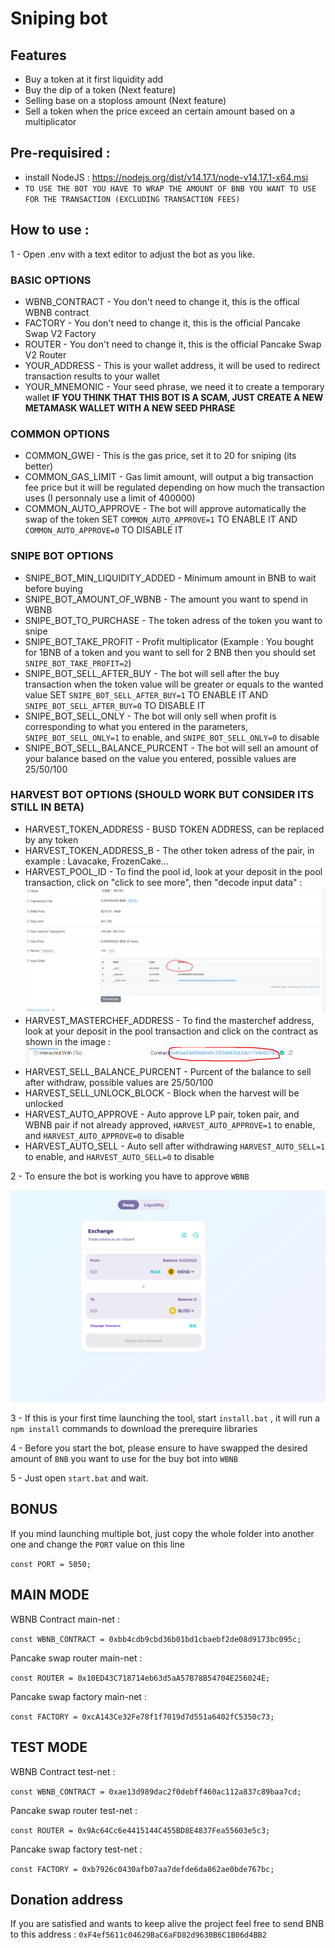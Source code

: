 # Sniping bot

## Features
- Buy a token at it first liquidity add
- Buy the dip of a token (Next feature)
- Selling base on a stoploss amount (Next feature)
- Sell a token when the price exceed an certain amount based on a multiplicator

## Pre-requisired : 
- install NodeJS : https://nodejs.org/dist/v14.17.1/node-v14.17.1-x64.msi
- `TO USE THE BOT YOU HAVE TO WRAP THE AMOUNT OF BNB YOU WANT TO USE FOR THE TRANSACTION (EXCLUDING TRANSACTION FEES)`

## How to use : 

1 - Open .env with a text editor to adjust the bot as you like.

### BASIC OPTIONS
- WBNB_CONTRACT - You don't need to change it, this is the offical WBNB contract
- FACTORY - You don't need to change it, this is the official Pancake Swap V2 Factory
- ROUTER - You don't need to change it, this is the official Pancake Swap V2 Router
- YOUR_ADDRESS - This is your wallet address, it will be used to redirect transaction results to your wallet
- YOUR_MNEMONIC - Your seed phrase, we need it to create a temporary wallet  **IF YOU THINK THAT THIS BOT IS A SCAM, JUST CREATE A NEW METAMASK WALLET WITH A NEW SEED PHRASE**

### COMMON OPTIONS
- COMMON_GWEI - This is the gas price, set it to 20 for sniping (its better)
- COMMON_GAS_LIMIT - Gas limit amount, will output a big transaction fee price but it will be regulated depending on how much the transaction uses (I personnaly use a limit of 400000)
- COMMON_AUTO_APPROVE - The bot will approve automatically the swap of the token SET `COMMON_AUTO_APPROVE=1` TO ENABLE IT AND `COMMON_AUTO_APPROVE=0` TO DISABLE IT

### SNIPE BOT OPTIONS
- SNIPE_BOT_MIN_LIQUIDITY_ADDED - Minimum amount in BNB to wait before buying
- SNIPE_BOT_AMOUNT_OF_WBNB - The amount you want to spend in WBNB
- SNIPE_BOT_TO_PURCHASE - The token adress of the token you want to snipe
- SNIPE_BOT_TAKE_PROFIT - Profit multiplicator (Example : You bought for 1BNB of a token and you want to sell for 2 BNB then you should set `SNIPE_BOT_TAKE_PROFIT=2`)
- SNIPE_BOT_SELL_AFTER_BUY - The bot will sell after the buy transaction when the token value will be greater or equals to the wanted value SET `SNIPE_BOT_SELL_AFTER_BUY=1` TO ENABLE IT AND `SNIPE_BOT_SELL_AFTER_BUY=0` TO DISABLE IT
- SNIPE_BOT_SELL_ONLY - The bot will only sell when profit is corresponding to what you entered in the parameters, `SNIPE_BOT_SELL_ONLY=1` to enable, and `SNIPE_BOT_SELL_ONLY=0` to disable
- SNIPE_BOT_SELL_BALANCE_PURCENT - The bot will sell an amount of your balance based on the value you entered, possible values are 25/50/100

### HARVEST BOT OPTIONS (SHOULD WORK BUT CONSIDER ITS STILL IN BETA)
- HARVEST_TOKEN_ADDRESS - BUSD TOKEN ADDRESS, can be replaced by any token
- HARVEST_TOKEN_ADDRESS_B - The other token adress of the pair, in example : Lavacake, FrozenCake...
- HARVEST_POOL_ID - To find the pool id, look at your deposit in the pool transaction, click on "click to see more", then "decode input data" : <img src="./imags/PoolId.PNG">
- HARVEST_MASTERCHEF_ADDRESS - To find the masterchef address, look at your deposit in the pool transaction and click on the contract as shown in the image : <img src="./imags/Masterchief.PNG">
- HARVEST_SELL_BALANCE_PURCENT - Purcent of the balance to sell after withdraw, possible values are 25/50/100
- HARVEST_SELL_UNLOCK_BLOCK - Block when the harvest will be unlocked
- HARVEST_AUTO_APPROVE - Auto approve LP pair, token pair, and WBNB pair if not already approved, `HARVEST_AUTO_APPROVE=1` to enable, and `HARVEST_AUTO_APPROVE=0` to disable
- HARVEST_AUTO_SELL - Auto sell after withdrawing `HARVEST_AUTO_SELL=1` to enable, and `HARVEST_AUTO_SELL=0` to disable


2 - To ensure the bot is working you have to approve `WBNB`
<img src="./imags/Approve.PNG">

3 - If this is your first time launching the tool, start `install.bat` , it will run a `npm install` commands to download the prerequire libraries

4 - Before you start the bot, please ensure to have swapped the desired amount of `BNB` you want to use for the buy bot into `WBNB`

5 - Just open `start.bat` and wait.

## BONUS

If you mind launching multiple bot, just copy the whole folder into another one and change the `PORT` value on this line

`const PORT = 5050;`

## MAIN MODE

WBNB Contract main-net :

`const WBNB_CONTRACT = 0xbb4cdb9cbd36b01bd1cbaebf2de08d9173bc095c;`

Pancake swap router main-net : 

`const ROUTER = 0x10ED43C718714eb63d5aA57B78B54704E256024E;`

Pancake swap factory main-net : 

`const FACTORY = 0xcA143Ce32Fe78f1f7019d7d551a6402fC5350c73;`


## TEST MODE

WBNB Contract test-net :

`const WBNB_CONTRACT = 0xae13d989dac2f0debff460ac112a837c89baa7cd;`

Pancake swap router test-net : 

`const ROUTER = 0x9Ac64Cc6e4415144C455BD8E4837Fea55603e5c3;`

Pancake swap factory test-net : 

`const FACTORY = 0xb7926c0430afb07aa7defde6da862ae0bde767bc;`

## Donation address
If you are satisfied and wants to keep alive the project feel free to send BNB to this address : `0xF4ef5611c04629BaC6aFD82d9630B6C1B06d4BB2`
